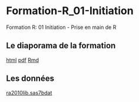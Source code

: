 # Formation-R_01-Initiation
Formation R: 01 Initiation - Prise en main de R

## Le diaporama de la formation
[html](https://remidumas.github.io/Formation-R_01-Initiation/Diaporama/initiation_et_prise_en_main.html)
[pdf](https://remidumas.github.io/Formation-R_01-Initiation/Diaporama/initiation_et_prise_en_main.pdf)
[Rmd](https://remidumas.github.io/Formation-R_01-Initiation/Diaporama/initiation_et_prise_en_main.Rmd)

## Les données
[ra2010lib.sas7bdat](https://remidumas.github.io/Formation-R_01-Initiation/Data_nonR/ra2010lib.sas7bdat)
